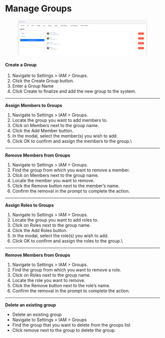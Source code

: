 # Manage Groups

<figure><img src="../../../.gitbook/assets/image (1097).png" alt=""><figcaption></figcaption></figure>

#### Create a Group <a href="#docs-internal-guid-59f38a88-7fff-e21e-9d95-776553ce7a02" id="docs-internal-guid-59f38a88-7fff-e21e-9d95-776553ce7a02"></a>

1. Navigate to Settings > IAM > Groups.
2. Click the Create Group button.
3. Enter a Group Name
4. Click Create to finalize and add the new group to the system.



***

**Assign Members to Groups**

1. Navigate to Settings > IAM > Groups.
2. Locate the group you want to add members to.
3. Click on Members next to the group name.
4. Click the Add Member button.
5. In the modal, select the member(s) you wish to add.
6. Click OK to confirm and assign the members to the group.\


***

**Remove Members from Groups**

1. Navigate to Settings > IAM > Groups.
2. Find the group from which you want to remove a member.
3. Click on Members next to the group name.
4. Locate the member you want to remove.
5. Click the Remove button next to the member’s name.
6. Confirm the removal in the prompt to complete the action.



***

**Assign Roles to Groups**

1. Navigate to Settings > IAM > Groups.
2. Locate the group you want to add roles to.
3. Click on Roles next to the group name.
4. Click the Add Roles button.
5. In the modal, select the role(s) you wish to add.
6. Click OK to confirm and assign the roles to the group.\


***

**Remove Members from Groups**

1. Navigate to Settings > IAM > Groups.
2. Find the group from which you want to remove a role.
3. Click on Roles next to the group name.
4. Locate the role you want to remove.
5. Click the Remove button next to the role’s name.
6. Confirm the removal in the prompt to complete the action.



***

**Delete an existing group**

* Delete an existing group
* Navigate to Settings > IAM > Groups
* Find the group that you want to delete from the groups list
* Click remove next to the group to delete the group.

